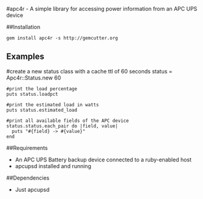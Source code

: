 #apc4r - A simple library for accessing power information from an APC UPS device

##Installation

	gem install apc4r -s http://gemcutter.org

## Examples

  #create a new status class with a cache ttl of 60 seconds
	status = Apc4r::Status.new 60

	#print the load percentage
	puts status.loadpct
	
	#print the estimated load in watts
	puts status.estimated_load
	
	#print all available fields of the APC device
	status.status.each_pair do |field, value|
	  puts "#{field} -> #{value}"
	end

##Requirements

* An APC UPS Battery backup device connected to a ruby-enabled host
* apcupsd installed and running

##Dependencies
- Just apcupsd